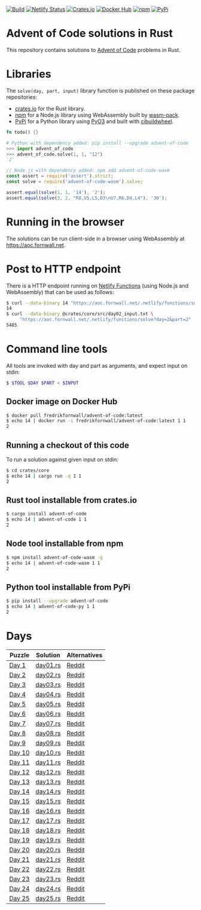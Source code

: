 [![Build](https://github.com/fornwall/advent-of-code/workflows/Github%20CI/badge.svg)](https://github.com/fornwall/advent-of-code/actions?query=workflow%3A%22Github+CI%22)
[![Netlify Status](https://api.netlify.com/api/v1/badges/8cb47a76-7cd7-4545-9f10-56ba075c8e41/deploy-status)](https://app.netlify.com/sites/mystifying-blackwell-9e705f/deploys)
[![Crates.io](https://img.shields.io/crates/v/advent-of-code.svg)](https://crates.io/crates/advent-of-code)
[![Docker Hub](https://img.shields.io/docker/v/fredrikfornwall/advent-of-code.svg?label=docker)](https://hub.docker.com/repository/docker/fredrikfornwall/advent-of-code/)
[![npm](https://img.shields.io/npm/v/advent-of-code-wasm.svg)](https://www.npmjs.com/package/advent-of-code-wasm)
[![PyPi](https://img.shields.io/pypi/v/advent-of-code.svg)](https://pypi.org/project/advent-of-code/)

# Advent of Code solutions in Rust
This repository contains solutions to [Advent of Code](https://adventofcode.com/) problems in Rust.

# Libraries
The `solve(day, part, input)` library function is published on these package repositories:

- [crates.io](https://crates.io/crates/advent-of-code) for the Rust library.
- [npm](https://www.npmjs.com/package/advent-of-code-wasm) for a Node.js library using WebAssembly built by [wasm-pack](https://rustwasm.github.io/wasm-pack/).
- [PyPi](https://pypi.org/project/advent-of-code) for a Python library using [PyO3](https://pyo3.rs/) and built with [cibuildwheel](https://cibuildwheel.readthedocs.io/).

```rust
fn todo() {}
```

```python
# Python with dependency added: pip install --upgrade advent-of-code
>>> import advent_of_code
>>> advent_of_code.solve(1, 1, "12")
'2'
```

```js
// Node.js with dependency added: npm add advent-of-code-wasm
const assert = require('assert').strict;
const solve = require('advent-of-code-wasm').solve;

assert.equal(solve(1, 1, '14'), '2');
assert.equal(solve(3, 2, "R8,U5,L5,D3\nU7,R6,D4,L4"), '30');
```

# Running in the browser
The solutions can be run client-side in a browser using WebAssembly at https://aoc.fornwall.net.

# Post to HTTP endpoint
There is a HTTP endpoint running on [Netlify Functions](https://www.netlify.com/products/functions/) (using Node.js and WebAssembly) that can be used as follows:

```sh
$ curl --data-binary 14 "https://aoc.fornwall.net/.netlify/functions/solve?day=1&part=1"
14
$ curl --data-binary @crates/core/src/day02_input.txt \
     "https://aoc.fornwall.net/.netlify/functions/solve?day=2&part=2"
5485
```

# Command line tools
All tools are invoked with day and part as arguments, and expect input on stdin:

```sh
$ $TOOL $DAY $PART < $INPUT
```

## Docker image on Docker Hub
```sh
$ docker pull fredrikfornwall/advent-of-code:latest
$ echo 14 | docker run -i fredrikfornwall/advent-of-code:latest 1 1
2
```

## Running a checkout of this code
To run a solution against given input on stdin:

```sh
$ cd crates/core
$ echo 14 | cargo run -q 1 1
2
```

## Rust tool installable from crates.io
```sh
$ cargo install advent-of-code
$ echo 14 | advent-of-code 1 1
2
```

## Node tool installable from npm
```sh
$ npm install advent-of-code-wasm -g
$ echo 14 | advent-of-code-wasm 1 1
2
```

## Python tool installable from PyPi
```sh
$ pip install --upgrade advent-of-code
$ echo 14 | advent-of-code-py 1 1
2
```

# Days
| Puzzle                                         | Solution                     | Alternatives |
| ---------------------------------------------- | ---------------------------- | ------------ |
| [Day 1](https://adventofcode.com/2019/day/1)   | [day01.rs](crates/core/src/day01.rs) | [Reddit](https://www.reddit.com/r/adventofcode/comments/e4axxe/2019_day_1_solutions/)
| [Day 2](https://adventofcode.com/2019/day/2)   | [day02.rs](crates/core/src/day02.rs) | [Reddit](https://www.reddit.com/r/adventofcode/comments/e4u0rw/2019_day_2_solutions/)
| [Day 3](https://adventofcode.com/2019/day/3)   | [day03.rs](crates/core/src/day03.rs) | [Reddit](https://www.reddit.com/r/adventofcode/comments/e5bz2w/2019_day_3_solutions/)
| [Day 4](https://adventofcode.com/2019/day/4)   | [day04.rs](crates/core/src/day04.rs) | [Reddit](https://www.reddit.com/r/adventofcode/comments/e5u5fv/2019_day_4_solutions/)
| [Day 5](https://adventofcode.com/2019/day/5)   | [day05.rs](crates/core/src/day05.rs) | [Reddit](https://www.reddit.com/r/adventofcode/comments/e6carb/2019_day_5_solutions/)
| [Day 6](https://adventofcode.com/2019/day/6)   | [day06.rs](crates/core/src/day06.rs) | [Reddit](https://www.reddit.com/r/adventofcode/comments/e6tyva/2019_day_6_solutions/)
| [Day 7](https://adventofcode.com/2019/day/7)   | [day07.rs](crates/core/src/day07.rs) | [Reddit](https://www.reddit.com/r/adventofcode/comments/e7a4nj/2019_day_7_solutions/)
| [Day 8](https://adventofcode.com/2019/day/8)   | [day08.rs](crates/core/src/day08.rs) | [Reddit](https://www.reddit.com/r/adventofcode/comments/e7pkmt/2019_day_8_solutions/)
| [Day 9](https://adventofcode.com/2019/day/9)   | [day09.rs](crates/core/src/day09.rs) | [Reddit](https://www.reddit.com/r/adventofcode/comments/e85b6d/2019_day_9_solutions/)
| [Day 10](https://adventofcode.com/2019/day/10) | [day10.rs](crates/core/src/day10.rs) | [Reddit](https://www.reddit.com/r/adventofcode/comments/e8m1z3/2019_day_10_solutions/)
| [Day 11](https://adventofcode.com/2019/day/11) | [day11.rs](crates/core/src/day11.rs) | [Reddit](https://www.reddit.com/r/adventofcode/comments/e92jm2/2019_day_11_solutions/)
| [Day 12](https://adventofcode.com/2019/day/12) | [day12.rs](crates/core/src/day12.rs) | [Reddit](https://www.reddit.com/r/adventofcode/comments/e9j0ve/2019_day_12_solutions/)
| [Day 13](https://adventofcode.com/2019/day/13) | [day13.rs](crates/core/src/day13.rs) | [Reddit](https://www.reddit.com/r/adventofcode/comments/e9zgse/2019_day_13_solutions/)
| [Day 14](https://adventofcode.com/2019/day/14) | [day14.rs](crates/core/src/day14.rs) | [Reddit](https://www.reddit.com/r/adventofcode/comments/eafj32/2019_day_14_solutions/)
| [Day 15](https://adventofcode.com/2019/day/15) | [day15.rs](crates/core/src/day15.rs) | [Reddit](https://www.reddit.com/r/adventofcode/comments/eaurfo/2019_day_15_solutions/)
| [Day 16](https://adventofcode.com/2019/day/16) | [day16.rs](crates/core/src/day16.rs) | [Reddit](https://www.reddit.com/r/adventofcode/comments/ebai4g/2019_day_16_solutions/)
| [Day 17](https://adventofcode.com/2019/day/17) | [day17.rs](crates/core/src/day17.rs) | [Reddit](https://www.reddit.com/r/adventofcode/comments/ebr7dg/2019_day_17_solutions/)
| [Day 18](https://adventofcode.com/2019/day/18) | [day18.rs](crates/core/src/day18.rs) | [Reddit](https://www.reddit.com/r/adventofcode/comments/ec8090/2019_day_18_solutions/)
| [Day 19](https://adventofcode.com/2019/day/19) | [day19.rs](crates/core/src/day19.rs) | [Reddit](https://www.reddit.com/r/adventofcode/comments/ecogl3/2019_day_19_solutions/)
| [Day 20](https://adventofcode.com/2019/day/20) | [day20.rs](crates/core/src/day20.rs) | [Reddit](https://www.reddit.com/r/adventofcode/comments/ed5ei2/2019_day_20_solutions/)
| [Day 21](https://adventofcode.com/2019/day/21) | [day21.rs](crates/core/src/day21.rs) | [Reddit](https://www.reddit.com/r/adventofcode/comments/edll5a/2019_day_21_solutions/)
| [Day 22](https://adventofcode.com/2019/day/22) | [day22.rs](crates/core/src/day22.rs) | [Reddit](https://www.reddit.com/r/adventofcode/comments/ee0rqi/2019_day_22_solutions/)
| [Day 23](https://adventofcode.com/2019/day/23) | [day23.rs](crates/core/src/day23.rs) | [Reddit](https://www.reddit.com/r/adventofcode/comments/eefva8/2019_day_23_solutions/)
| [Day 24](https://adventofcode.com/2019/day/24) | [day24.rs](crates/core/src/day24.rs) | [Reddit](https://www.reddit.com/r/adventofcode/comments/eewjtt/2019_day_24_solutions/)
| [Day 25](https://adventofcode.com/2019/day/25) | [day25.rs](crates/core/src/day25.rs) | [Reddit](https://www.reddit.com/r/adventofcode/comments/efca4m/2019_day_25_solutions/)
